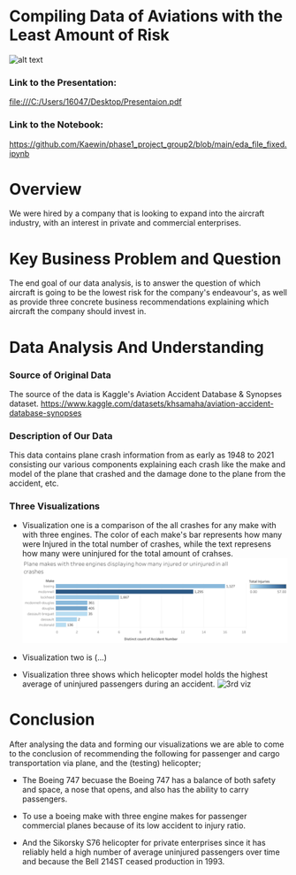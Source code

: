 # Compiling Data of Aviations with the Least Amount of Risk 
![alt text](https://www.airpics.net/UserFiles/pics/large/PH-BFH-Boeing-747-400M-KLM-Royal-Dutch-Airlines/15650/15622l.jpg)

### Link to the Presentation:
[file:///C:/Users/16047/Desktop/Presentaion.pdf
](https://docs.google.com/presentation/d/1enJwfd8tEOVktCor2oLFIEsfJo3zUZKYbw-Betb_ivA/edit?usp=sharing)

### Link to the Notebook:
https://github.com/Kaewin/phase1_project_group2/blob/main/eda_file_fixed.ipynb



# Overview

We were hired by a company that is looking to expand into the aircraft industry, with an interest in private and commercial enterprises. 


# Key Business Problem and Question

The end goal of our data analysis, is to answer the question of which aircraft is going to be the lowest risk for the company's endeavour's, as well as provide three concrete business recommendations explaining which aircraft the company should invest in.


# Data Analysis And Understanding


### Source of Original Data

The source of the data is Kaggle's Aviation Accident Database & Synopses dataset.
https://www.kaggle.com/datasets/khsamaha/aviation-accident-database-synopses


### Description of Our Data

This data contains plane crash information from as early as 1948 to 2021 consisting our various components explaining each crash like the make and model of the plane that crashed and the damage done to the plane from the accident, etc.


### Three Visualizations

- Visualization one is a comparison of the all crashes for any make with with three engines. The color of each make's bar represents how many were Injured in the total number of crashes, while the text represens how many were uninjured for the total amount of crahses.
![alt text](https://github.com/Kaewin/phase1_project_group2/blob/main/Plane%20makes%20with%20three%20engines%20displaying%20how%20many%20injured%20or%20uninjured%20in%20all%20crashes.png)

- Visualization two is (...)


- Visualization three shows which helicopter model holds the highest average of uninjured passengers during an accident.
![3rd viz](https://user-images.githubusercontent.com/116228715/233461232-6b1408a0-df16-4c88-9f62-3da7fe28af36.png)


# Conclusion

After analysing the data and forming our visualizations we are able to come to the conclusion of recommending the following for passenger and cargo transportation via plane, and the (testing) helicopter;

- The Boeing 747 becuase the Boeing 747 has a balance of both safety and space, a nose that opens, and also has the ability to carry passengers. 

- To use a boeing make with three engine makes for passenger commercial planes because of its low accident to injury ratio.

- And the Sikorsky S76 helicopter for private enterprises since it has reliably held a high number of average uninjured passengers over time and because the Bell 214ST ceased production in 1993.



